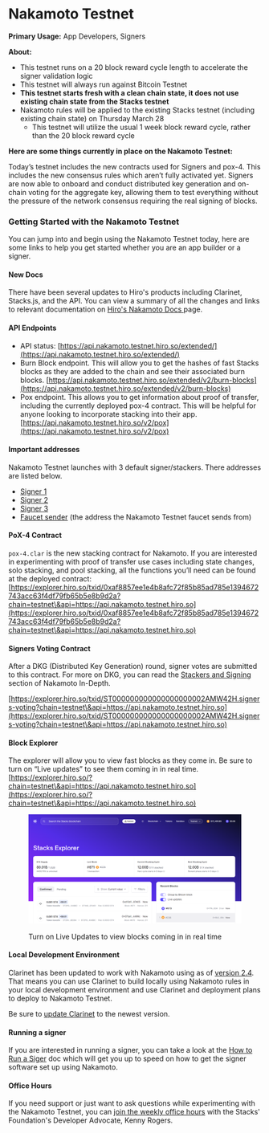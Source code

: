 # Nakamoto Testnet

**Primary Usage:** App Developers, Signers

**About:**

* This testnet runs on a 20 block reward cycle length to accelerate the signer validation logic
* This testnet will always run against Bitcoin Testnet
* **This testnet starts fresh with a clean chain state, it does not use existing chain state from the Stacks testnet**
* Nakamoto rules will be applied to the existing Stacks testnet (including existing chain state) on Thursday March 28
  * This testnet will utilize the usual 1 week block reward cycle, rather than the 20 block reward cycle

**Here are some things currently in place on the Nakamoto Testnet:**

Today’s testnet includes the new contracts used for Signers and pox-4. This includes the new consensus rules which aren’t fully activated yet. Signers are now able to onboard and conduct distributed key generation and on-chain voting for the aggregate key, allowing them to test everything without the pressure of the network consensus requiring the real signing of blocks.

### Getting Started with the Nakamoto Testnet

You can jump into and begin using the Nakamoto Testnet today, here are some links to help you get started whether you are an app builder or a signer.

#### New Docs

There have been several updates to Hiro's products including Clarinet, Stacks.js, and the API. You can view a summary of all the changes and links to relevant documentation on [Hiro's Nakamoto Docs ](https://docs.hiro.so/nakamoto)page.

#### API Endpoints

* API status: [https://api.nakamoto.testnet.hiro.so/extended/](https://api.nakamoto.testnet.hiro.so/extended/)
* Burn Block endpoint. This will allow you to get the hashes of fast Stacks blocks as they are added to the chain and see their associated burn blocks. [https://api.nakamoto.testnet.hiro.so/extended/v2/burn-blocks](https://api.nakamoto.testnet.hiro.so/extended/v2/burn-blocks)
* Pox endpoint. This allows you to get information about proof of transfer, including the currently deployed pox-4 contract. This will be helpful for anyone looking to incorporate stacking into their app. [https://api.nakamoto.testnet.hiro.so/v2/pox](https://api.nakamoto.testnet.hiro.so/v2/pox)

#### Important addresses

Nakamoto Testnet launches with 3 default signer/stackers. There addresses are listed below.

* [Signer 1](https://explorer.hiro.so/address/ST20Q2N56E1NBWE37R4VGSF89X4HHTB3GSMD8GKYW?chain=testnet\&api=https://api.nakamoto.testnet.hiro.so)
* [Signer 2](https://explorer.hiro.so/address/ST2Q6124HQFKVKPJSS5J6156BJR74FD6EC1297HJ1?chain=testnet\&api=https://api.nakamoto.testnet.hiro.so)
* [Signer 3](https://explorer.hiro.so/address/ST1114TBQYGNPGFAVXKWBKZAHP0X7ZGX9K6XYYE4F?chain=testnet\&api=https://api.nakamoto.testnet.hiro.so)
* [Faucet sender](https://explorer.hiro.so/address/ST0DZFQ1XGHC5P1BZ6B7HSWQKQJHM74JBGCSDTNA?chain=testnet\&api=https://api.nakamoto.testnet.hiro.so) (the address the Nakamoto Testnet faucet sends from)

#### PoX-4 Contract

`pox-4.clar` is the new stacking contract for Nakamoto. If you are interested in experimenting with proof of transfer use cases including state changes, solo stacking, and pool stacking, all the functions you’ll need can be found at the deployed contract: [https://explorer.hiro.so/txid/0xaf8857ee1e4b8afc72f85b85ad785e1394672743acc63f4df79fb65b5e8b9d2a?chain=testnet\&api=https://api.nakamoto.testnet.hiro.so](https://explorer.hiro.so/txid/0xaf8857ee1e4b8afc72f85b85ad785e1394672743acc63f4df79fb65b5e8b9d2a?chain=testnet\&api=https://api.nakamoto.testnet.hiro.so)

#### Signers Voting Contract

After a DKG (Distributed Key Generation) round, signer votes are submitted to this contract. For more on DKG, you can read the [Stackers and Signing](nakamoto-in-depth/stackers-and-signing.md) section of Nakamoto In-Depth.

[https://explorer.hiro.so/txid/ST000000000000000000002AMW42H.signers-voting?chain=testnet\&api=https://api.nakamoto.testnet.hiro.so](https://explorer.hiro.so/txid/ST000000000000000000002AMW42H.signers-voting?chain=testnet\&api=https://api.nakamoto.testnet.hiro.so)

#### Block Explorer

The explorer will allow you to view fast blocks as they come in. Be sure to turn on “Live updates” to see them coming in in real time. [https://explorer.hiro.so/?chain=testnet\&api=https://api.nakamoto.testnet.hiro.so](https://explorer.hiro.so/?chain=testnet\&api=https://api.nakamoto.testnet.hiro.so)

<figure><img src="../.gitbook/assets/image.png" alt=""><figcaption><p>Turn on Live Updates to view blocks coming in in real time</p></figcaption></figure>

#### Local Development Environment

Clarinet has been updated to work with Nakamoto using as of [version 2.4](https://github.com/hirosystems/clarinet/releases/tag/v2.4.0). That means you can use Clarinet to build locally using Nakamoto rules in your local development environment and use Clarinet and deployment plans to deploy to Nakamoto Testnet.

Be sure to [update Clarinet](https://docs.hiro.so/clarinet/getting-started) to the newest version.

#### Running a signer

If you are interested in running a signer, you can take a look at the [How to Run a Siger](signing-and-stacking/running-a-signer.md) doc which will get you up to speed on how to get the signer software set up using Nakamoto.

#### Office Hours

If you need support or just want to ask questions while experimenting with the Nakamoto Testnet, you can [join the weekly office hours](https://events.stacks.co/event/HD16484710) with the Stacks' Foundation's Developer Advocate, Kenny Rogers.
